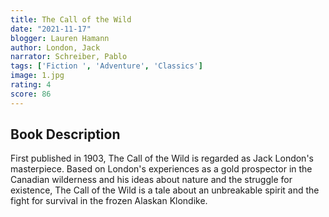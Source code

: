 ```yaml
---
title: The Call of the Wild
date: "2021-11-17"
blogger: Lauren Hamann
author: London, Jack
narrator: Schreiber, Pablo
tags: ['Fiction ', 'Adventure', 'Classics']
image: 1.jpg
rating: 4
score: 86
---
```




## Book Description

First published in 1903, The Call of the Wild is regarded as Jack London's masterpiece. Based on London's experiences as a gold prospector in the Canadian wilderness and his ideas about nature and the struggle for existence, The Call of the Wild is a tale about an unbreakable spirit and the fight for survival in the frozen Alaskan Klondike.